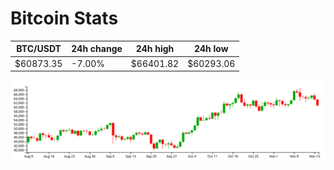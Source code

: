 # Bitcoin Stats

BTC/USDT|24h change|24h high|24h low|
|---|---|---|---|
|$60873.35|-7.00%|$66401.82|$60293.06|

<img src="./chart.svg">
